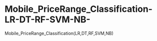 # Mobile_PriceRange_Classification-LR-DT-RF-SVM-NB-
Mobile_PriceRange_Classification(LR,DT,RF,SVM,NB)
